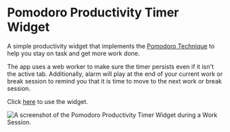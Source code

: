 # Pomodoro Productivity Timer Widget

A simple productivity widget that implements the [Pomodoro Technique](https://en.wikipedia.org/wiki/Pomodoro_Technique) to help you stay on task and get more work done.


The app uses a web worker to make sure the timer persists even if it isn't the active tab.   Additionally, alarm will play at the end of your current work or break session to remind you that it is time to move to the next work or break session.

Click [here](https://pomodoro-productivity-timer-widget-git-master-mattiegraf.vercel.app/) to use the widget.


![A screenshot of the Pomodoro Productivity Timer Widget during a Work Session.](https://i.imgur.com/AWHOCBJ.png)
